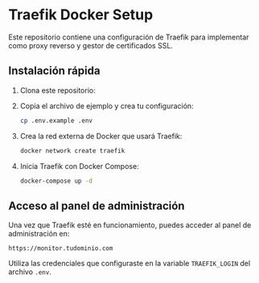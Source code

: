 # Traefik Docker Setup

Este repositorio contiene una configuración de Traefik para implementar como proxy reverso y gestor de certificados SSL.


## Instalación rápida

1. Clona este repositorio:

2. Copia el archivo de ejemplo y crea tu configuración:
   ```bash
   cp .env.example .env
   ```

3. Crea la red externa de Docker que usará Traefik:
   ```bash
   docker network create traefik
   ```

5. Inicia Traefik con Docker Compose:
   ```bash
   docker-compose up -d
   ```

## Acceso al panel de administración

Una vez que Traefik esté en funcionamiento, puedes acceder al panel de administración en:

```
https://monitor.tudominio.com
```

Utiliza las credenciales que configuraste en la variable `TRAEFIK_LOGIN` del archivo `.env`.

